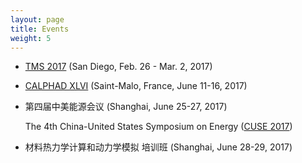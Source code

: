 ```yaml
---
layout: page
title: Events
weight: 5
---
```


- [TMS 2017][TMS2017] (San Diego, Feb. 26 - Mar. 2, 2017)

[TMS2017]: http://www.tms.org/meetings/annual-17/AM17home.aspx

- [CALPHAD XLVI][CALPHAD2017] (Saint-Malo, France, June 11-16, 2017)

[CALPHAD2017]: http://www.calphad.org/

- 第四届中美能源会议 (Shanghai, June 25-27, 2017)

  The 4th China-United States Symposium on Energy ([CUSE 2017][CUSE2017])

[CUSE2017]: http://cuse2017.shu.edu.cn/Default.aspx

- 材料热力学计算和动力学模拟 培训班 (Shanghai, June 28-29, 2017)
